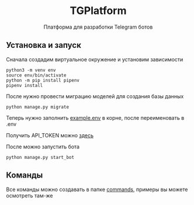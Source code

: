 <h1 align="center">
TGPlatform
</h1>
<p align="center">
Платформа для разработки Telegram ботов
</p>

## Установка и запуск
Сначала создадим виртуальное окружение и установим зависимости
```shell
python3 -m venv env
source env/bin/activate
python -m pip install pipenv
pipenv install
```
После нужно провести миграцию моделей для создания базы данных
```shell
python manage.py migrate
```
Теперь нужно заполнить [example.env](example.env) в корне, после переименовать в .env
<br />

Получить API_TOKEN можно [здесь](https://t.me/BotFather)


После можно запустить бота
```shell
python manage.py start_bot
```

## Команды
Все команды можно создавать в папке [commands](app/bot/commands), примеры вы можете осмотреть там-же